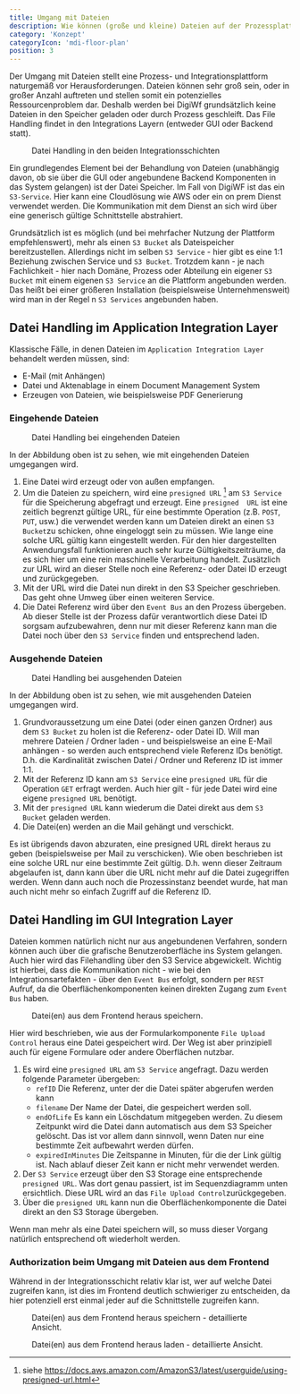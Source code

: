 ```yaml
---
title: Umgang mit Dateien
description: Wie können (große und kleine) Dateien auf der Prozessplattform verwaltet werden?
category: 'Konzept'
categoryIcon: 'mdi-floor-plan'
position: 3
---
```

<section>

Der Umgang mit Dateien stellt eine Prozess- und Integrationsplattform naturgemäß vor Herausforderungen. Dateien 
können sehr groß sein, oder in großer Anzahl auftreten und stellen somit ein potenzielles Ressourcenproblem dar. 
Deshalb werden bei DigiWf grundsätzlich keine Dateien in den Speicher geladen oder durch Prozess geschleift. Das 
File Handling findet in den Integrations Layern (entweder GUI oder Backend statt).

<figure>
<v-img alt="Es sind die drei Schichten GUI Integration, DigiWF Core und Application Integration Layer dargestellt. 
Dort ist eingezeichnet, dass nur in den beiden integrationsschichten File Handling statt findet." contain 
max-width="960" 
src="images/resources/documentation/concept/filehandling/digiwf_file_handling_in_integration_layers.png" 
lazy-src="images/resources/documentation/concept/filehandling/preview_digiwf_file_handling_in_integration_layers.png" ></v-img>
<figcaption>Datei Handling in den beiden Integrationsschichten</figcaption>
</figure>

Ein grundlegendes Element bei der Behandlung von Dateien (unabhängig davon, ob sie über die GUI oder angebundene 
Backend Komponenten in das System gelangen) ist der Datei Speicher. Im Fall von DigiWF ist das ein `S3-Service`. 
Hier kann eine Cloudlösung wie AWS oder ein on prem Dienst verwendet werden. Die Kommunikation mit dem Dienst an 
sich wird über eine generisch gültige Schnittstelle abstrahiert.

Grundsätzlich ist es möglich (und bei mehrfacher Nutzung der Plattform empfehlenswert), mehr als einen `S3 Bucket` 
als Dateispeicher bereitzustellen. Allerdings nicht im selben `S3 Service` - hier gibt es eine 1:1 Beziehung zwischen 
Service und `S3 Bucket`. Trotzdem kann - je nach 
Fachlichkeit - hier nach Domäne, Prozess oder 
Abteilung ein eigener `S3 
Bucket` mit einem eigenen `S3 Service` an die Plattform angebunden werden. Das heißt bei einer größeren Installation 
(beispielsweise Unternehmensweit) wird man in der Regel n `S3 Services` angebunden haben.

</section>
<section>

## Datei Handling im Application Integration Layer
Klassische Fälle, in denen Dateien im `Application Integration Layer` behandelt werden müssen, sind:
- E-Mail (mit Anhängen)
- Datei und Aktenablage in einem Document Management System
- Erzeugen von Dateien, wie beispielsweise PDF Generierung

### Eingehende Dateien
<figure>
<v-img alt="Es wird gezeigt, wie die Datei Behandlung bei eingehenden Dateien funktioniert." contain 
max-width="960" 
src="images/resources/documentation/concept/filehandling/digiwf_incoming_files.png" 
lazy-src="images/resources/documentation/concept/filehandling/preview_digiwf_incoming_files.png" ></v-img>
<figcaption>Datei Handling bei eingehenden Dateien</figcaption>
</figure>

In der Abbildung oben ist zu sehen, wie mit eingehenden Dateien umgegangen wird. 

1. Eine Datei wird erzeugt oder von außen empfangen. 
2. Um die Dateien zu speichern, wird eine `presigned URL` [^1] am `S3 Service` für die Speicherung abgefragt und 
   erzeugt. Eine `presigned 
   URL` ist eine zeitlich begrenzt gültige URL, für eine bestimmte Operation (z.B. `POST`, `PUT`, usw.) die verwendet 
   werden kann um Dateien direkt an einen `S3 Bucket`zu schicken, ohne eingeloggt sein zu müssen. Wie lange eine solche URL gültig kann eingestellt werden. Für den 
   hier dargestellten Anwendungsfall funktionieren auch sehr kurze Gültigkeitszeiträume, da es sich hier um eine 
   rein maschinelle Verarbeitung handelt. Zusätzlich zur URL wird an dieser Stelle noch eine Referenz- oder Datei ID 
   erzeugt und zurückgegeben.
3. Mit der URL wird die Datei nun direkt in den S3 Speicher geschrieben. Das geht ohne Umweg über einen weiteren 
   Service.
4. Die Datei Referenz wird über den `Event Bus` an den Prozess übergeben. Ab dieser Stelle ist der Prozess dafür 
   verantwortlich diese Datei ID sorgsam aufzubewahren, denn nur mit dieser Referenz kann man die Datei noch über 
   den `S3 Service` finden und entsprechend laden.

### Ausgehende Dateien
<figure>
<v-img alt="Es wird gezeigt, wie die Datei Behandlung bei ausgehenden Dateien funktioniert." contain 
max-width="960" 
src="images/resources/documentation/concept/filehandling/digiwf_outgoing_files.png" 
lazy-src="images/resources/documentation/concept/filehandling/preview_digiwf_outgoing_files.png" ></v-img>
<figcaption>Datei Handling bei ausgehenden Dateien</figcaption>
</figure>

In der Abbildung oben ist zu sehen, wie mit ausgehenden Dateien umgegangen wird.

1. Grundvoraussetzung um eine Datei (oder einen ganzen Ordner) aus dem `S3 Bucket` zu holen ist die Referenz- oder 
   Datei ID. Will man mehrere 
   Dateien / Ordner laden - und beispielsweise an eine E-Mail anhängen - so werden auch entsprechend viele Referenz IDs 
   benötigt. D.h. die Kardinalität zwischen Datei / Ordner und Referenz ID ist immer 1:1.
2. Mit der Referenz ID kann am `S3 Service` eine `presigned URL` für die Operation `GET` erfragt werden. Auch hier 
   gilt - für jede Datei wird eine eigene `presigned URL` benötigt.
3. Mit der `presigned URL` kann wiederum die Datei direkt aus dem `S3 Bucket` geladen werden.
4. Die Datei(en) werden an die Mail gehängt und verschickt. 

<v-alert color="red darken-1" border="left" elevation="2" colored-border icon="mdi-robot-angry">
Es ist übrigends davon abzuraten, eine presigned URL direkt heraus zu geben (beispielsweise per Mail zu 
verschicken). Wie oben beschrieben ist eine solche URL nur eine bestimmte Zeit gültig. D.h. wenn dieser Zeitraum 
abgelaufen ist, dann kann über die URL nicht mehr auf die Datei zugegriffen werden. Wenn dann auch noch die 
Prozessinstanz beendet wurde, hat man auch nicht mehr so einfach Zugriff auf die Referenz ID.
</v-alert>

</section>
<section>

## Datei Handling im GUI Integration Layer
Dateien kommen natürlich nicht nur aus angebundenen Verfahren, sondern können auch über die grafische 
Benutzeroberfläche ins System gelangen. Auch hier wird das Filehandling über den S3 Service abgewickelt. Wichtig ist 
hierbei, dass die Kommunikation nicht - wie bei den Integrationsartefakten - über den `Event Bus` erfolgt, sondern 
per `REST` Aufruf, da die Oberflächenkomponenten keinen direkten Zugang zum `Event Bus` haben.

<figure>
<v-img alt="Es wird gezeigt, wie das Speichern von Dateien aus dem Frontend heraus funktioniert." contain 
max-width="960" 
src="images/resources/documentation/concept/filehandling/digiwf_frontend_save_file.png" 
lazy-src="images/resources/documentation/concept/filehandling/preview_digiwf_frontend_save_file.png" ></v-img>
<figcaption>Datei(en) aus dem Frontend heraus speichern.</figcaption>
</figure>

Hier wird beschrieben, wie aus der Formularkomponente `File Upload Control` heraus eine Datei gespeichert wird. Der 
Weg ist aber prinzipiell auch für eigene Formulare oder andere Oberflächen nutzbar.

1. Es wird eine `presigned URL` am `S3 Service` angefragt. Dazu werden folgende Parameter übergeben:
   - `refID` Die Referenz, unter der die Datei später abgerufen werden kann
   - `filename` Der Name der Datei, die gespeichert werden soll.
   - `endOfLife` Es kann ein Löschdatum mitgegeben werden. Zu diesem Zeitpunkt wird die Datei dann automatisch aus 
     dem S3 Speicher gelöscht. Das ist vor allem dann sinnvoll, wenn Daten nur eine bestimmte Zeit aufbewahrt werden 
     dürfen.
   - `expiredInMinutes` Die Zeitspanne in Minuten, für die der Link gültig ist. Nach ablauf dieser Zeit kann er 
     nicht mehr verwendet werden.
2. Der `S3 Service` erzeugt über den S3 Storage eine entsprechende `presigned URL`. Was dort genau passiert, ist im 
   Sequenzdiagramm unten ersichtlich. Diese URL wird an das `File Upload Control`zurückgegeben.
3. Über die `presigned URL` kann nun die Oberflächenkomponente die Datei direkt an den S3 Storage übergeben.

Wenn man mehr als eine Datei speichern will, so muss dieser Vorgang natürlich entsprechend oft wiederholt werden.

### Authorization beim Umgang mit Dateien aus dem Frontend

Während in der Integrationsschicht relativ klar ist, wer auf welche Datei zugreifen kann, ist dies im Frontend 
deutlich schwieriger zu entscheiden, da hier potenziell erst einmal jeder auf die Schnittstelle zugreifen kann. 

<figure>
<v-img alt="Es wird gezeigt, wie das Speichern von Dateien aus dem Frontend heraus funktioniert." contain 
max-width="960" 
src="images/resources/documentation/concept/filehandling/digiwf_save_file_sequence_diagram.png" 
lazy-src="images/resources/documentation/concept/filehandling/preview_digiwf_save_file_sequence_diagram.png" ></v-img>
<figcaption>Datei(en) aus dem Frontend heraus speichern - detaillierte Ansicht.</figcaption>
</figure>

<figure>
<v-img alt="Es wird gezeigt, wie das Speichern von Dateien aus dem Frontend heraus funktioniert (Sequenzdiagramm)." 
contain 
max-width="926" 
src="images/resources/documentation/concept/filehandling/digiwf_load_file_sequence_diagram.png" 
lazy-src="images/resources/documentation/concept/filehandling/preview_digiwf_load_file_sequence_diagram.png" ></v-img>
<figcaption>Datei(en) aus dem Frontend heraus laden - detaillierte Ansicht.</figcaption>
</figure>

</section>
<section>

[^1]: siehe https://docs.aws.amazon.com/AmazonS3/latest/userguide/using-presigned-url.html

</section>

